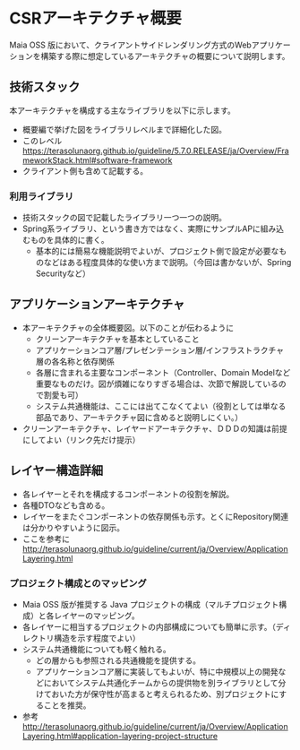 # CSRアーキテクチャ概要

Maia OSS 版において、クライアントサイドレンダリング方式のWebアプリケーションを構築する際に想定しているアーキテクチャの概要について説明します。

## 技術スタック

本アーキテクチャを構成する主なライブラリを以下に示します。

- 概要編で挙げた図をライブラリレベルまで詳細化した図。
- このレベル <https://terasolunaorg.github.io/guideline/5.7.0.RELEASE/ja/Overview/FrameworkStack.html#software-framework>
- クライアント側も含めて記載する。

### 利用ライブラリ

- 技術スタックの図で記載したライブラリ一つ一つの説明。
- Spring系ライブラリ、という書き方ではなく、実際にサンプルAPに組み込むものを具体的に書く。
  - 基本的には簡易な機能説明でよいが、プロジェクト側で設定が必要なものなどはある程度具体的な使い方まで説明。（今回は書かないが、Spring Securityなど）

## アプリケーションアーキテクチャ

- 本アーキテクチャの全体概要図。以下のことが伝わるように
    - クリーンアーキテクチャを基本としていること
    - アプリケーションコア層/プレゼンテーション層/インフラストラクチャ層の各名称と依存関係
    - 各層に含まれる主要なコンポーネント（Controller、Domain Modelなど重要なものだけ。図が煩雑になりすぎる場合は、次節で解説しているので割愛も可）
    - システム共通機能は、ここには出てこなくてよい（役割としては単なる部品であり、アーキテクチャ図に含めると説明しにくい。）
- クリーンアーキテクチャ、レイヤードアーキテクチャ、ＤＤＤの知識は前提にしてよい（リンク先だけ提示）

## レイヤー構造詳細

- 各レイヤーとそれを構成するコンポーネントの役割を解説。
- 各種DTOなども含める。
- レイヤーをまたぐコンポーネントの依存関係も示す。とくにRepository関連は分かりやすいように図示。
- ここを参考に <http://terasolunaorg.github.io/guideline/current/ja/Overview/ApplicationLayering.html>

### プロジェクト構成とのマッピング

- Maia OSS 版が推奨する Java プロジェクトの構成（マルチプロジェクト構成）と各レイヤーのマッピング。
- 各レイヤーに相当するプロジェクトの内部構成についても簡単に示す。（ディレクトリ構造を示す程度でよい）
- システム共通機能についても軽く触れる。
    - どの層からも参照される共通機能を提供する。
    - アプリケーションコア層に実装してもよいが、特に中規模以上の開発などにおいてシステム共通化チームからの提供物を別ライブラリとして分けておいた方が保守性が高まると考えられるため、別プロジェクトにすることを推奨。
- 参考 <http://terasolunaorg.github.io/guideline/current/ja/Overview/ApplicationLayering.html#application-layering-project-structure>

